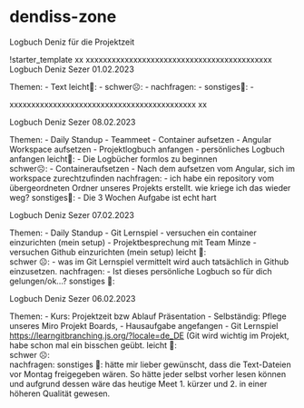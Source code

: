 # dendiss-zone

 Logbuch Deniz für die Projektzeit


!starter_template
xx
 xxxxxxxxxxxxxxxxxxxxxxxxxxxxxxxxxxxxxxxxxxx
 Logbuch 
 Deniz Sezer     01.02.2023

 Themen:         - Text
 leicht🙂:       - 
 schwer☹️:       - 
 nachfragen:     - 
 sonstiges🤷:    - 



 xxxxxxxxxxxxxxxxxxxxxxxxxxxxxxxxxxxxxxxxxxx
xx


Logbuch 
Deniz Sezer     08.02.2023

Themen:         - Daily Standup
                - Teammeet
                - Container aufsetzen
                - Angular Workspace aufsetzen
                - Projektlogbuch anfangen
                - persönliches Logbuch anfangen
leicht🙂:       - Die Logbücher formlos zu beginnen       
schwer☹️:       - Containeraufsetzen
                - Nach dem aufsetzen vom Angular, sich im workspace zurechtzufinden
nachfragen:     - ich habe ein repository vom übergeordneten Ordner unseres Projekts erstellt.
                  wie kriege ich das wieder weg?
sonstiges🤷:    - Die 3 Wochen Aufgabe ist echt hart    



Logbuch 
Deniz Sezer     07.02.2023

Themen:         - Daily Standup
                - Git Lernspiel
                - versuchen ein container einzurichten (mein setup)
                - Projektbesprechung mit Team Minze
                - versuchen Github einzurichten (mein setup)
leicht 🙂:	
schwer ☹️:      - was im Git Lernspiel vermittelt wird auch tatsächlich in Github einzusetzen.
nachfragen:     - Ist dieses persönliche Logbuch so für dich gelungen/ok…?
sonstiges 🤷:		



Logbuch 
Deniz Sezer     06.02.2023

Themen:         - Kurs: Projektzeit bzw Ablauf Präsentation
                - Selbständig: Pflege unseres Miro Projekt Boards,
                - Hausaufgabe angefangen
                - Git Lernspiel https://learngitbranching.js.org/?locale=de_DE 
                  (Git wird wichtig im Projekt, habe schon mal ein bisschen geübt.
leicht 🙂:	
schwer ☹️:	
nachfragen:	
sonstiges 🤷:   hätte mir lieber gewünscht, dass die Text-Dateien vor Montag freigegeben wären.
                So hätte jeder selbst vorher lesen können und aufgrund dessen wäre das heutige Meet
                1. kürzer und 2. in einer höheren Qualität gewesen.
                
                
                
